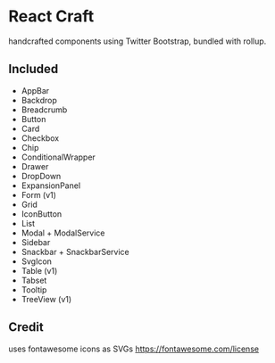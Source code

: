 # React Craft

handcrafted components using Twitter Bootstrap, bundled with rollup.


## Included

- AppBar
- Backdrop
- Breadcrumb
- Button
- Card
- Checkbox
- Chip
- ConditionalWrapper
- Drawer
- DropDown
- ExpansionPanel
- Form (v1)
- Grid
- IconButton
- List
- Modal + ModalService
- Sidebar
- Snackbar + SnackbarService
- SvgIcon
- Table (v1)
- Tabset
- Tooltip
- TreeView (v1)


## Credit 

uses fontawesome icons as SVGs
https://fontawesome.com/license
